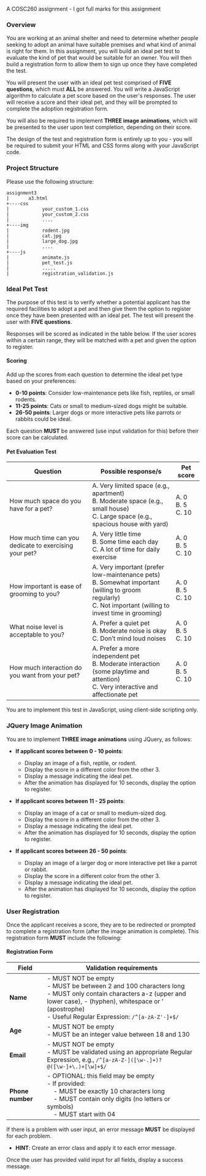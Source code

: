 A COSC260 assignment - I got full marks for this assignment

### Overview

You are working at an animal shelter and need to determine whether people seeking to adopt an animal have suitable premises and what kind of animal is right for them. In this assignment, you will build an ideal pet test to evaluate the kind of pet that would be suitable for an owner. You will then build a registration form to allow them to sign up once they have completed the test.

You will present the user with an ideal pet test comprised of **FIVE questions**, which must **ALL** be answered. You will write a JavaScript algorithm to calculate a pet score based on the user's responses. The user will receive a score and their ideal pet, and they will be prompted to complete the adoption registration form.

You will also be required to implement **THREE image animations**, which will be presented to the user upon test completion, depending on their score.

The design of the test and registration form is entirely up to you - you will be required to submit your HTML and CSS forms along with your JavaScript code.

### Project Structure

Please use the following structure:

```
assignment3
|       a3.html
+----css
|            your_custom_1.css
|            your_custom_2.css
|            ....
+----img
|            rodent.jpg
|            cat.jpg
|            large_dog.jpg
|            ....
+----js
|            animate.js
|            pet_test.js
|            .....
|            registration_validation.js
```

### Ideal Pet Test

The purpose of this test is to verify whether a potential applicant has the required facilities to adopt a pet and then give them the option to register once they have been presented with an ideal pet. The test will present the user with **FIVE questions**.

Responses will be scored as indicated in the table below. If the user scores within a certain range, they will be matched with a pet and given the option to register.

#### Scoring

Add up the scores from each question to determine the ideal pet type based on your preferences:
- **0-10 points**: Consider low-maintenance pets like fish, reptiles, or small rodents.
- **11-25 points**: Cats or small to medium-sized dogs might be suitable.
- **26-50 points**: Larger dogs or more interactive pets like parrots or rabbits could be ideal.

Each question **MUST** be answered (use input validation for this) before their score can be calculated.

#### Pet Evaluation Test

| Question | Possible response/s | Pet score |
|----------|---------------------|-----------|
| How much space do you have for a pet? | A. Very limited space (e.g., apartment) <br> B. Moderate space (e.g., small house) <br> C. Large space (e.g., spacious house with yard) | A. 0 <br> B. 5 <br> C. 10 |
| How much time can you dedicate to exercising your pet? | A. Very little time <br> B. Some time each day <br> C. A lot of time for daily exercise | A. 0 <br> B. 5 <br> C. 10 |
| How important is ease of grooming to you? | A. Very important (prefer low-maintenance pets) <br> B. Somewhat important (willing to groom regularly) <br> C. Not important (willing to invest time in grooming) | A. 0 <br> B. 5 <br> C. 10 |
| What noise level is acceptable to you? | A. Prefer a quiet pet <br> B. Moderate noise is okay <br> C. Don’t mind loud noises | A. 0 <br> B. 5 <br> C. 10 |
| How much interaction do you want from your pet? | A. Prefer a more independent pet <br> B. Moderate interaction (some playtime and attention) <br> C. Very interactive and affectionate pet | A. 0 <br> B. 5 <br> C. 10 |

You are to implement this test in JavaScript, using client-side scripting only.

### JQuery Image Animation

You are to implement **THREE image animations** using JQuery, as follows:

- **If applicant scores between 0 - 10 points**:
  - Display an image of a fish, reptile, or rodent.
  - Display the score in a different color from the other 3.
  - Display a message indicating the ideal pet.
  - After the animation has displayed for 10 seconds, display the option to register.

- **If applicant scores between 11 - 25 points**:
  - Display an image of a cat or small to medium-sized dog.
  - Display the score in a different color from the other 3.
  - Display a message indicating the ideal pet.
  - After the animation has displayed for 10 seconds, display the option to register.

- **If applicant scores between 26 - 50 points**:
  - Display an image of a larger dog or more interactive pet like a parrot or rabbit.
  - Display the score in a different color from the other 3.
  - Display a message indicating the ideal pet.
  - After the animation has displayed for 10 seconds, display the option to register.
 
### User Registration

Once the applicant receives a score, they are to be redirected or prompted to complete a registration form (after the image animation is complete). This registration form **MUST** include the following:

#### Registration Form

| Field         | Validation requirements                                                                                                                                                                                                 |
|---------------|--------------------------------------------------------------------------------------------------------------------------------------------------------------------------------------------------------------------------|
| **Name**      | - MUST NOT be empty <br> - MUST be between 2 and 100 characters long <br> - MUST only contain characters a-z (upper and lower case), - (hyphen), whitespace or ' (apostrophe) <br> - Useful Regular Expression: `/^[a-zA-Z'-]+$/` |
| **Age**       | - MUST NOT be empty <br> - MUST be an integer value between 18 and 130                                                                                                                                                   |
| **Email**     | - MUST NOT be empty <br> - MUST be validated using an appropriate Regular Expression, e.g., `/^[a-zA-Z-]([\w-.]+)?@([\w-]+\.)+[\w]+$/`                                                                                   |
| **Phone number** | - OPTIONAL: this field may be empty <br> - If provided: <br> &nbsp;&nbsp;&nbsp;&nbsp;- MUST be exactly 10 characters long <br> &nbsp;&nbsp;&nbsp;&nbsp;- MUST contain only digits (no letters or symbols) <br> &nbsp;&nbsp;&nbsp;&nbsp;- MUST start with 04 |

If there is a problem with user input, an error message **MUST** be displayed for each problem. 
- **HINT**: Create an error class and apply it to each error message.

Once the user has provided valid input for all fields, display a success message.

